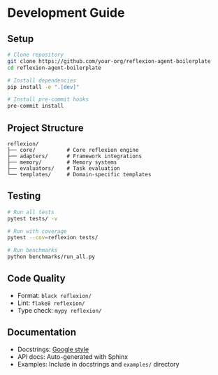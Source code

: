 # Development Guide

## Setup

```bash
# Clone repository
git clone https://github.com/your-org/reflexion-agent-boilerplate
cd reflexion-agent-boilerplate

# Install dependencies
pip install -e ".[dev]"

# Install pre-commit hooks
pre-commit install
```

## Project Structure

```
reflexion/
├── core/          # Core reflexion engine
├── adapters/      # Framework integrations
├── memory/        # Memory systems
├── evaluators/    # Task evaluation
└── templates/     # Domain-specific templates
```

## Testing

```bash
# Run all tests
pytest tests/ -v

# Run with coverage
pytest --cov=reflexion tests/

# Run benchmarks
python benchmarks/run_all.py
```

## Code Quality

- Format: `black reflexion/`
- Lint: `flake8 reflexion/`
- Type check: `mypy reflexion/`

## Documentation

- Docstrings: [Google style](https://google.github.io/styleguide/pyguide.html#38-comments-and-docstrings)
- API docs: Auto-generated with Sphinx
- Examples: Include in docstrings and `examples/` directory
